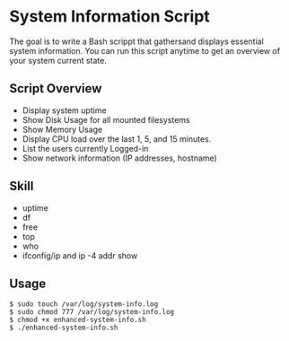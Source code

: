 # System Information Script
The goal is to write a Bash scrippt that gathersand displays essential system information.
You can run this script anytime to get an overview of your system current state.

## Script Overview
- Display system uptime
- Show Disk Usage for all mounted filesystems
- Show Memory Usage
- Display CPU load over the last 1, 5, and 15 minutes.
- List the users currently Logged-in
- Show network information (IP addresses, hostname)

## Skill
- uptime
- df
- free
- top
- who
- ifconfig/ip and ip -4 addr show

## Usage
```
$ sudo touch /var/log/system-info.log
$ sudo chmod 777 /var/log/system-info.log
$ chmod +x enhanced-system-info.sh
$ ./enhanced-system-info.sh
```
